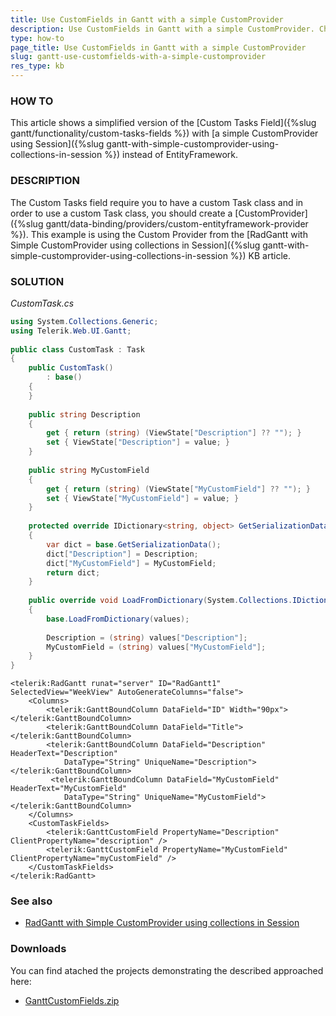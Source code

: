 ```yaml
---
title: Use CustomFields in Gantt with a simple CustomProvider
description: Use CustomFields in Gantt with a simple CustomProvider. Check it now!
type: how-to
page_title: Use CustomFields in Gantt with a simple CustomProvider
slug: gantt-use-customfields-with-a-simple-customprovider
res_type: kb
---
```



### HOW TO 

This article shows a simplified version of the [Custom Tasks Field]({%slug gantt/functionality/custom-tasks-fields %}) with [a simple CustomProvider using Session]({%slug gantt-with-simple-customprovider-using-collections-in-session %}) instead of EntityFramework.

### DESCRIPTION

The Custom Tasks field require you to have a custom Task class and in order to use a custom Task class, you should create a [CustomProvider]({%slug gantt/data-binding/providers/custom-entityframework-provider %}). This example is using the Custom Provider from the [RadGantt with Simple CustomProvider using collections in Session]({%slug gantt-with-simple-customprovider-using-collections-in-session %}) KB article.

### SOLUTION

*CustomTask.cs*

````C#
using System.Collections.Generic;
using Telerik.Web.UI.Gantt;
 
public class CustomTask : Task
{
    public CustomTask()
        : base()
    {
    }
 
    public string Description
    {
        get { return (string) (ViewState["Description"] ?? ""); }
        set { ViewState["Description"] = value; }
    }
 
    public string MyCustomField
    {
        get { return (string) (ViewState["MyCustomField"] ?? ""); }
        set { ViewState["MyCustomField"] = value; }
    }
 
    protected override IDictionary<string, object> GetSerializationData()
    {
        var dict = base.GetSerializationData();
        dict["Description"] = Description;
        dict["MyCustomField"] = MyCustomField;
        return dict;
    }
 
    public override void LoadFromDictionary(System.Collections.IDictionary values)
    {
        base.LoadFromDictionary(values);
 
        Description = (string) values["Description"];
        MyCustomField = (string) values["MyCustomField"];
    }
}
````

````ASP.NET
<telerik:RadGantt runat="server" ID="RadGantt1" SelectedView="WeekView" AutoGenerateColumns="false">
    <Columns>
        <telerik:GanttBoundColumn DataField="ID" Width="90px"></telerik:GanttBoundColumn>
        <telerik:GanttBoundColumn DataField="Title"></telerik:GanttBoundColumn>
        <telerik:GanttBoundColumn DataField="Description" HeaderText="Description"
            DataType="String" UniqueName="Description"></telerik:GanttBoundColumn>
         <telerik:GanttBoundColumn DataField="MyCustomField" HeaderText="MyCustomField"
            DataType="String" UniqueName="MyCustomField"></telerik:GanttBoundColumn>
    </Columns>
    <CustomTaskFields>
        <telerik:GanttCustomField PropertyName="Description" ClientPropertyName="description" />
        <telerik:GanttCustomField PropertyName="MyCustomField" ClientPropertyName="myCustomField" />
    </CustomTaskFields>
</telerik:RadGantt>
````



### See also

- [RadGantt with Simple CustomProvider using collections in Session](https://www.telerik.com/support/kb/aspnet-ajax/gantt/details/radgantt-with-simple-customprovider-using-collections-in-session)

### Downloads

You can find atached the projects demonstrating the described approached here:

* [GanttCustomFields.zip](files/gantt-customfields.zip)




